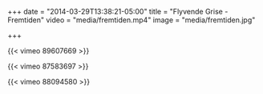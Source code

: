 +++
date = "2014-03-29T13:38:21-05:00"
title = "Flyvende Grise - Fremtiden"
video = "media/fremtiden.mp4"
image = "media/fremtiden.jpg"

+++

{{< vimeo 89607669 >}}

{{< vimeo 87583697 >}}


{{< vimeo 88094580 >}}